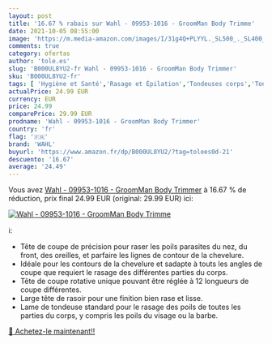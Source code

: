 ```yaml
---
layout: post
title: '16.67 % rabais sur Wahl - 09953-1016 - GroomMan Body Trimme'
date: 2021-10-05 08:55:00
image: 'https://m.media-amazon.com/images/I/31g4Q+PLYYL._SL500_._SL400_.jpg'
comments: true
category: ofertas
author: 'tole.es'
slug: 'B000UL8YU2-fr Wahl - 09953-1016 - GroomMan Body Trimmer'
sku: 'B000UL8YU2-fr'
tags: [ 'Hygiène et Santé','Rasage et Épilation','Tondeuses corps','Tondeuses et accessoires','wahl', ]
actualPrice: 24.99 EUR
currency: EUR
price: 24.99
comparePrice: 29.99 EUR
prodname: 'Wahl - 09953-1016 - GroomMan Body Trimmer'
country: 'fr'
flag: '🇫🇷'
brand: 'WAHL'
buyurl: 'https://www.amazon.fr/dp/B000UL8YU2/?tag=tolees0d-21'
descuento: '16.67'
average: '24.49'
---
```


Vous avez [Wahl - 09953-1016 - GroomMan Body Trimmer](https://www.amazon.fr/dp/B000UL8YU2/?tag=tolees0d-21)  à  16.67 % de réduction, prix final  24.99 EUR (original: 29.99 EUR) ici:

[![Wahl - 09953-1016 - GroomMan Body Trimme](https://m.media-amazon.com/images/I/31g4Q+PLYYL._SL500_._SL400_.jpg)](https://www.amazon.fr/dp/B000UL8YU2/?tag=tolees0d-21)

ℹ️:

- Tête de coupe de précision pour raser les poils parasites du nez, du front, des oreilles, et parfaire les lignes de contour de la chevelure.
- Idéale pour les contours de la chevelure et sadapte à touts les angles de coupe que requiert le rasage des différentes parties du corps.
- Tête de coupe rotative unique pouvant être réglée à 12 longueurs de coupe différentes.
- Large tête de rasoir pour une finition bien rase et lisse.
- Lame de tondeuse standard pour le rasage des poils de toutes les parties du corps, y compris les poils du visage ou la barbe.

[🛒 Achetez-le maintenant!!](https://www.amazon.fr/dp/B000UL8YU2/?tag=tolees0d-21)
